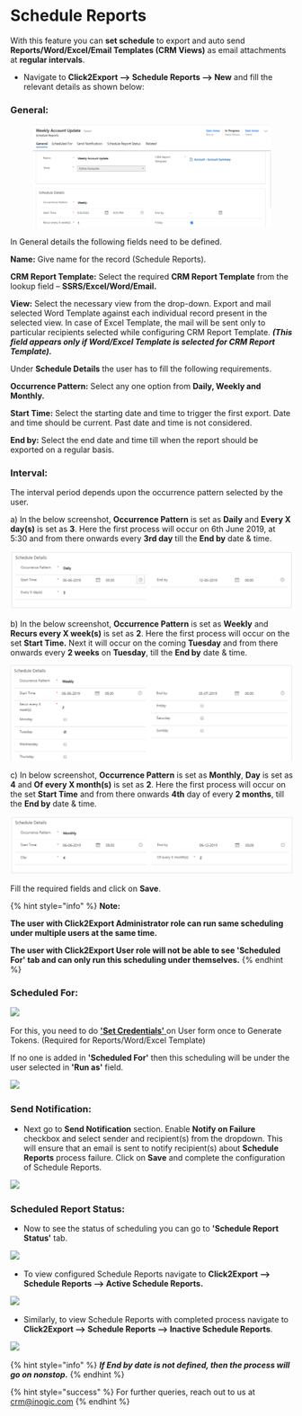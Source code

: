 # Schedule Reports

With this feature you can **set schedule** to export and auto send **Reports/Word/Excel/Email Templates (CRM Views)** as email attachments at **regular intervals**.

* Navigate to **Click2Export --> Schedule Reports --> New** and fill the relevant details as shown below:

### General:

<figure><img src="../../.gitbook/assets/28.1.PNG" alt=""><figcaption></figcaption></figure>

In General details the following fields need to be defined.

**Name:** Give name for the record (Schedule Reports).

**CRM Report Template:** Select the required **CRM Report Template** from the lookup field – **SSRS/Excel/Word/Email.**

**View:** Select the necessary view from the drop-down. Export and mail selected Word Template against each individual record present in the selected view. In case of Excel Template, the mail will be sent only to particular recipients selected while configuring CRM Report Template. _**(This field appears only if Word/Excel Template is selected for CRM Report Template).**_

Under **Schedule Details** the user has to fill the following requirements.

**Occurrence Pattern:** Select any one option from **Daily, Weekly and Monthly.**

**Start Time:** Select the starting date and time to trigger the first export. Date and time should be current. Past date and time is not considered.

**End by:** Select the end date and time till when the report should be exported on a regular basis.

### **Interval:**&#x20;

The interval period depends upon the occurrence pattern selected by the user.

&#x20;     a) In the below screenshot, **Occurrence Pattern** is set as **Daily** and **Every X day(s)** is set as **3**. Here the first process will occur on 6th June 2019, at 5:30 and from there onwards every **3rd day** till the **End by** date & time.

![](<../../.gitbook/assets/3 (38).png>)

&#x20;     b) In the below screenshot, **Occurrence Pattern** is set as **Weekly** and **Recurs every X week(s)** is set as **2**. Here the first process will occur on the set **Start Time.** Next it will occur on the coming **Tuesday** and from there onwards every **2 weeks** on **Tuesday**, till the **End by** date & time.

![](<../../.gitbook/assets/4 (5).png>)

&#x20;     c) In below screenshot, **Occurrence Pattern** is set as **Monthly**, **Day** is set as **4** and **Of every X month(s)** is set as **2**. Here the first process will occur on the set **Start Time** and from there onwards **4th** day of every **2 months**, till the **End by** date & time.

![](<../../.gitbook/assets/5 (6) (1).png>)

Fill the required fields and click on **Save**.

{% hint style="info" %}
**Note:**&#x20;

**The user with Click2Export Administrator role can run same scheduling under multiple users at the same time.**

**The user with Click2Export User role will not be able to see 'Scheduled For' tab and can only run this scheduling under themselves.**
{% endhint %}

### **Scheduled For:**

![](<../../.gitbook/assets/Sch Rep\_2.png>)

For this, you need to do [**'Set Credentials'** ](https://docs.inogic.com/click2export/prerequisites/set-credentials)on User form once to Generate Tokens. (Required for Reports/Word/Excel Template)

If no one is added in **'Scheduled For'** then this scheduling will be under the user selected in **'Run as'** field.

![](<../../.gitbook/assets/Sch Rep\_4.png>)

### Send Notification:

* Next go to **Send Notification** section. Enable **Notify on Failure** checkbox and select sender and recipient(s) from the dropdown. This will ensure that an email is sent to notify recipient(s) about **Schedule Reports** process failure. Click on **Save** and complete the configuration of Schedule Reports.&#x20;

![](<../../.gitbook/assets/Sch Rep\_5.png>)

### Scheduled Report Status:

* Now to see the status of scheduling you can go to **'Schedule Report Status'** tab.

![](<../../.gitbook/assets/Sch Rep\_6.png>)

* To view configured Schedule Reports navigate to **Click2Export --> Schedule Reports --> Active Schedule Reports.**

![](<../../.gitbook/assets/Sch Rep\_7.png>)

* Similarly, to view Schedule Reports with completed process navigate to **Click2Export --> Schedule Reports --> Inactive Schedule Reports**.

![](<../../.gitbook/assets/Sch Rep\_8.png>)

{% hint style="info" %}
_**If End by date is not defined, then the process will go on nonstop.**_
{% endhint %}

{% hint style="success" %}
For further queries, reach out to us at [crm@inogic.com](mailto:crm@inogic.com)
{% endhint %}
